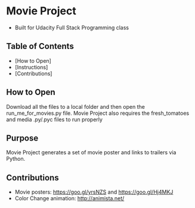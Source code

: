 # Movie Project
- Built for Udacity Full Stack Programming class

## Table of Contents

* [How to Open]
* [Instructions]
* [Contributions]

## How to Open

Download all the files to a local folder and then open the run_me_for_movies.py file. Movie Project also requires the fresh_tomatoes and media .py/.pyc files to run properly


## Purpose

Movie Project generates a set of movie poster and links to trailers via Python.

## Contributions

  - Movie posters: https://goo.gl/yrsNZS and https://goo.gl/Hj4MKJ
  - Color Change animation: http://animista.net/